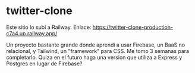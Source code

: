 # twitter-clone

Este sitio lo subi a Railway. Enlace: https://twitter-clone-production-c7a4.up.railway.app/

Un proyecto bastante grande donde aprendi a usar Firebase, un BaaS no relacional, y Tailwind, un "framework" para CSS. Me tomo 3 semanas para completarlo.
Quiza en el futuro haga una version que utiliza a Express y Postgres en lugar de Firebase?
